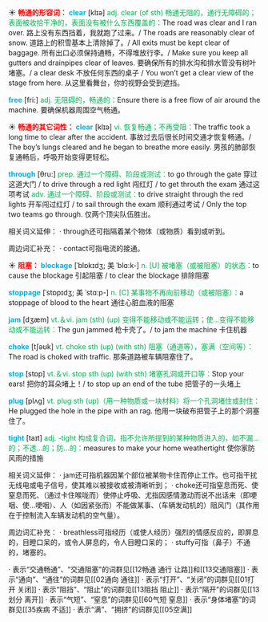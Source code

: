 ☀ <font color="red">**畅通的形容词：**</font>
<font color="sky blue">**clear**</font> [klɪə] 
<font color="#00b050">adj. clear (of sth) 畅通无阻的，通行无障碍的；表面被收拾干净的，表面没有被什么东西覆盖的：</font>The road was clear and I ran over. 路上没有东西挡着，我就跑了过来。/ The roads are reasonably clear of snow. 道路上的积雪基本上清除掉了。/ All exits must be kept clear of baggage. 所有出口必须保持通畅，不得堆放行李。/ Make sure you keep all gutters and drainpipes clear of leaves. 要确保所有的排水沟和排水管没有树叶堵塞。/ a clear desk 不放任何东西的桌子 / You won’t get a clear view of the stage from here. 从这里看舞台，你的视野会受到遮挡。

<font color="sky blue">**free**</font> [fri:] 
<font color="#00b050">adj. 无阻碍的，畅通的：</font>Ensure there is a free flow of air around the machine. 要确保机器周围空气畅通。

☀ <font color="red">**畅通的其它词性：**</font>
<font color="sky blue">**clear**</font> [klɪə] 
<font color="#00b050">vi. 恢复畅通；不再受阻：</font>The traffic took a long time to clear after the accident. 事故过去后很长时间交通才恢复畅通。/ The boy’s lungs cleared and he began to breathe more easily. 男孩的肺部恢复通畅后，呼吸开始变得更轻松。

<font color="sky blue">**through**</font> [θru:] 
<font color="#00b050">prep. 通过一个障碍、阶段或测试：</font>to go through the gate 穿过这道大门 / to drive through a red light 闯红灯 / to get throuth the exam 通过这项考试 <font color="#00b050">adv. 通过一个障碍、阶段或测试：</font>to drive straight through the red lights 开车闯过红灯 / to sail through the exam 顺利通过考试 / Only the top two teams go through. 仅两个顶尖队伍胜出。
           
相关词义延伸：
· through还可指隔着某个物体（或物质）看到或听到。

周边词汇补充：
· contact可指电流的接通。

☀ <font color="red">**阻塞：**</font>
<font color="sky blue">**blockage**</font> [ˈblɒkɪdʒ; 美 ˈblɑ:k-]
<font color="#00b050">n. [U] 被堵塞（或被阻塞）的状态：</font>to cause the blockage 引起阻塞 / to clear the blockage 排除阻塞
           
<font color="sky blue">**stoppage**</font> [ˈstɒpɪdʒ; 美 ˈstɑ:p-]
<font color="#00b050">n. [C] 某事物不再向前移动（或被阻塞）：</font>a stoppage of blood to the heart 通往心脏血液的阻塞

<font color="sky blue">**jam**</font> [dӡæm] 
<font color="#00b050">vt.＆vi. jam (sth) (up) 变得不能移动或不能运转；使…变得不能移动或不能运转：</font>The gun jammed 枪卡壳了。/ to jam the machine 卡住机器

<font color="sky blue">**choke**</font> [tʃəʊk] 
<font color="#00b050">vt. choke sth (up) (with sth) 阻塞（通道等），塞满（空间等）：</font>The road is choked with traffic. 那条道路被车辆阻塞住了。

<font color="sky blue">**stop**</font> [stɒp] 
<font color="#00b050">vt.＆vi. stop sth (up) (with sth) 堵塞孔洞或开口等：</font>Stop your ears! 把你的耳朵堵上！/ to stop up an end of the tube 把管子的一头堵上

<font color="sky blue">**plug**</font> [plʌɡ] 
<font color="#00b050">vt. plug sth (up)（用一种物质或一块材料）将一个孔洞堵住或封住：</font>He plugged the hole in the pipe with an rag. 他用一块破布把管子上的那个洞塞住了。

<font color="sky blue">**tight**</font> [taɪt] 
<font color="#00b050">adj. -tight 构成复合词，指不允许所提到的某种物质进入的，如不漏…的；不透…的；防…的：</font>measures to make your home weathertight 使你家防风雨的措施

相关词义延伸：
· jam还可指机器因某个部位被某物卡住而停止工作。也可指干扰无线电或电子信号，使其难以被接收或被清晰听到；
· choke还可指窒息而死、使窒息而死、（通过卡住喉咙而）使停止呼吸、尤指因感情激动而说不出话来（即哽咽、使…哽咽）、人（如因紧张而）不能做某事、（车辆发动机的）阻风门（其作用在于控制流入车辆发动机的空气量）。

周边词汇补充：
· breathless可指经历（或使人经历）强烈的情感反应的，即屏息的，目瞪口呆的，或令人屏息的，令人目瞪口呆的；
· stuffy可指（鼻子）不通的，堵塞的。

· 表示“交通畅通”、“交通阻塞”的词群见[[12畅通 通行 让路]]和[[13交通阻塞]]
· 表示“通向”、“通往”的词群见[[02通向 通往]]
· 表示“打开”、“关闭”的词群见[[01打开 关闭]]
· 表示“阻挡”、“阻止”的词群见[[13阻挡 阻止]]
· 表示“隔开”的词群见[[13划分 离开]]
· 表示“气短”、“窒息”的词群见[[60气短 窒息]]
· 表示“身体堵塞”的词群见[[35疾病 不适]]
· 表示“满”、“拥挤”的词群见[[05空满]]
